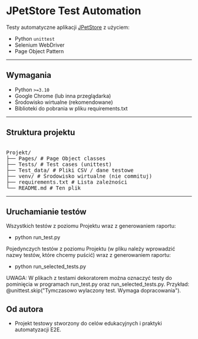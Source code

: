 # JPetStore Test Automation

Testy automatyczne aplikacji [JPetStore](https://petstore.octoperf.com) z użyciem:
- Python `unittest`
- Selenium WebDriver
- Page Object Pattern

---

## Wymagania

- Python `>=3.10`
- Google Chrome (lub inna przeglądarka)
- Środowisko wirtualne (rekomendowane)
- Biblioteki do pobrania w pliku requirements.txt

---

## Struktura projektu

<pre> 
Projekt/ 
├── Pages/ # Page Object classes 
├── Tests/ # Test cases (unittest) 
├── Test_data/ # Pliki CSV / dane testowe 
├── venv/ # Środowisko wirtualne (nie commituj) 
├── requirements.txt # Lista zależności 
└── README.md # Ten plik </pre>

---

## Uruchamianie testów

Wszystkich testów z poziomu Projektu wraz z generowaniem raportu:

- python run_test.py

Pojedynczych testów z poziomu Projektu (w pliku należy wprowadzić nazwy testów, które chcemy puścić) wraz z generowaniem raportu:

- python run_selected_tests.py

UWAGA: W plikach z testami dekoratorem można oznaczyć testy do pominięcia w programach run_test.py oraz run_selected_tests.py. Przykład: @unittest.skip("Tymczasowo wylaczony test. Wymaga dopracowania").

## Od autora

- Projekt testowy stworzony do celów edukacyjnych i praktyki automatyzacji E2E.